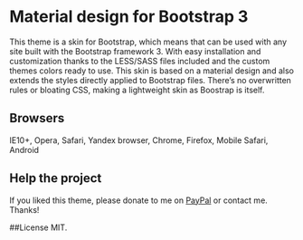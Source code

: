 # Material design for Bootstrap 3
This theme is a skin for Bootstrap, which means that can be used with any site built with the Bootstrap framework 3. With easy installation and customization thanks to the LESS/SASS files included and the custom themes colors ready to use. 
This skin is based on a material design and also extends the styles directly applied to Bootstrap files. There’s no overwritten rules or bloating CSS, making a lightweight skin as Boostrap is itself. 

## Browsers
IE10+, Opera, Safari, Yandex browser, Chrome, Firefox, Mobile Safari, Android

## Help the project
If you liked this theme, please donate to me on <a href="https://www.paypal.me/melnik909" target="blank">PayPal</a> or contact me. Thanks!

##License
MIT.
